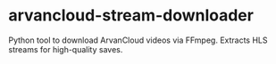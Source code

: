 # arvancloud-stream-downloader
Python tool to download ArvanCloud videos via FFmpeg. Extracts HLS streams for high-quality saves.
